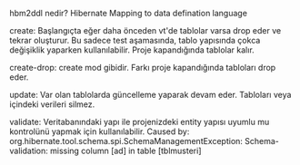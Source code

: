 hbm2ddl nedir?
Hibernate Mapping to data defination language

create: Başlangıçta eğer daha önceden vt'de tablolar varsa drop eder ve tekrar oluşturur. Bu sadece test aşamasında, tablo yapısında çokca değişiklik yaparken kullanılabilir. Proje kapandığında tablolar kalır.

create-drop: create mod gibidir. Farkı proje kapandığında tabloları drop eder.

update: Var olan tablolarda güncelleme yaparak devam eder. Tabloları veya içindeki verileri silmez.

validate: Veritabanındaki yapı ile projenizdeki entity yapısı uyumlu mu kontrolünü yapmak için kullanılabilir. Caused by: org.hibernate.tool.schema.spi.SchemaManagementException: Schema-validation: missing column [ad] in table [tblmusteri]